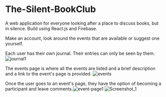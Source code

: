 # The-Silent-BookClub
A web application for everyone looking after a place to discuss books, but in silence. Build using React.js and Firebase.

Make an account, look around the events that are available or suggest one yourself.

Each user has their own journal. Their entries can only be seen by them.![journal1](https://user-images.githubusercontent.com/114444914/204759392-a5ec09ff-9a69-4731-93f2-ac9a30eb39f3.png)

The events page is where all the events are listed and a brief description and a link to the event's page is provided. ![events](https://user-images.githubusercontent.com/114444914/204759865-356bc1fc-f9bb-4ea3-bbef-8f1bf2855135.png)

Once the user goes to an event's page, they have the option of becoming a participant and leave comments.![event-page1](https://user-images.githubusercontent.com/114444914/204760500-194a8743-a48f-4eba-8903-88873e43e1a8.png)
![Screenshot_1](https://user-images.githubusercontent.com/114444914/204760509-21091c15-89c0-4662-aaff-98e418ea9aa4.png)
